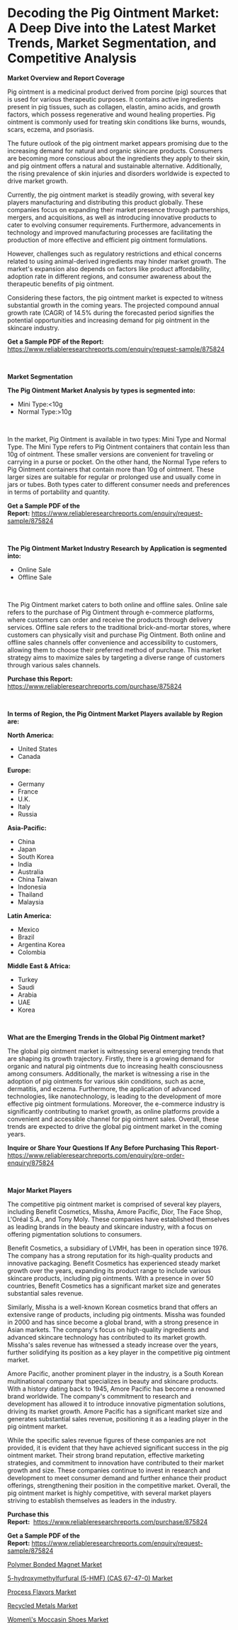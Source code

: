 <p><h1>Decoding the Pig Ointment Market: A Deep Dive into the Latest Market Trends, Market Segmentation, and Competitive Analysis</h1></p><p><strong>Market Overview and Report Coverage</strong></p>
<p><p>Pig ointment is a medicinal product derived from porcine (pig) sources that is used for various therapeutic purposes. It contains active ingredients present in pig tissues, such as collagen, elastin, amino acids, and growth factors, which possess regenerative and wound healing properties. Pig ointment is commonly used for treating skin conditions like burns, wounds, scars, eczema, and psoriasis.</p><p>The future outlook of the pig ointment market appears promising due to the increasing demand for natural and organic skincare products. Consumers are becoming more conscious about the ingredients they apply to their skin, and pig ointment offers a natural and sustainable alternative. Additionally, the rising prevalence of skin injuries and disorders worldwide is expected to drive market growth.</p><p>Currently, the pig ointment market is steadily growing, with several key players manufacturing and distributing this product globally. These companies focus on expanding their market presence through partnerships, mergers, and acquisitions, as well as introducing innovative products to cater to evolving consumer requirements. Furthermore, advancements in technology and improved manufacturing processes are facilitating the production of more effective and efficient pig ointment formulations.</p><p>However, challenges such as regulatory restrictions and ethical concerns related to using animal-derived ingredients may hinder market growth. The market's expansion also depends on factors like product affordability, adoption rate in different regions, and consumer awareness about the therapeutic benefits of pig ointment.</p><p>Considering these factors, the pig ointment market is expected to witness substantial growth in the coming years. The projected compound annual growth rate (CAGR) of 14.5% during the forecasted period signifies the potential opportunities and increasing demand for pig ointment in the skincare industry.</p></p>
<p><strong>Get a Sample PDF of the Report:</strong> <a href="https://www.reliableresearchreports.com/enquiry/request-sample/875824">https://www.reliableresearchreports.com/enquiry/request-sample/875824</a></p>
<p>&nbsp;</p>
<p><strong>Market Segmentation</strong></p>
<p><strong>The Pig Ointment Market Analysis by types is segmented into:</strong></p>
<p><ul><li>Mini Type:<10g</li><li>Normal Type:>10g</li></ul></p>
<p>&nbsp;</p>
<p><p>In the market, Pig Ointment is available in two types: Mini Type and Normal Type. The Mini Type refers to Pig Ointment containers that contain less than 10g of ointment. These smaller versions are convenient for traveling or carrying in a purse or pocket. On the other hand, the Normal Type refers to Pig Ointment containers that contain more than 10g of ointment. These larger sizes are suitable for regular or prolonged use and usually come in jars or tubes. Both types cater to different consumer needs and preferences in terms of portability and quantity.</p></p>
<p><strong>Get a Sample PDF of the Report:</strong>&nbsp;<a href="https://www.reliableresearchreports.com/enquiry/request-sample/875824">https://www.reliableresearchreports.com/enquiry/request-sample/875824</a></p>
<p>&nbsp;</p>
<p><strong>The Pig Ointment Market Industry Research by Application is segmented into:</strong></p>
<p><ul><li>Online Sale</li><li>Offline Sale</li></ul></p>
<p>&nbsp;</p>
<p><p>The Pig Ointment market caters to both online and offline sales. Online sale refers to the purchase of Pig Ointment through e-commerce platforms, where customers can order and receive the products through delivery services. Offline sale refers to the traditional brick-and-mortar stores, where customers can physically visit and purchase Pig Ointment. Both online and offline sales channels offer convenience and accessibility to customers, allowing them to choose their preferred method of purchase. This market strategy aims to maximize sales by targeting a diverse range of customers through various sales channels.</p></p>
<p><strong>Purchase this Report:</strong>&nbsp; <a href="https://www.reliableresearchreports.com/purchase/875824">https://www.reliableresearchreports.com/purchase/875824</a></p>
<p>&nbsp;</p>
<p><strong>In terms of Region, the Pig Ointment Market Players available by Region are:</strong></p>
<p>
    <p> <strong> North America: </strong>
        <ul>
            <li>United States</li>
            <li>Canada</li>
        </ul>
        </p> 
    <p> <strong> Europe: </strong>
        <ul>
            <li>Germany</li>
            <li>France</li>
            <li>U.K.</li>
            <li>Italy</li>
            <li>Russia</li>
        </ul>
        </p> 
    <p> <strong> Asia-Pacific: </strong>
        <ul>
            <li>China</li>
            <li>Japan</li>
            <li>South Korea</li>
            <li>India</li>
            <li>Australia</li>
            <li>China Taiwan</li>
            <li>Indonesia</li>
            <li>Thailand</li>
            <li>Malaysia</li>
        </ul>
        </p> 
    <p> <strong> Latin America: </strong>
        <ul>
            <li>Mexico</li>
            <li>Brazil</li>
            <li>Argentina Korea</li>
            <li>Colombia</li>
        </ul>
        </p> 
    <p> <strong> Middle East & Africa: </strong>
        <ul>
            <li>Turkey</li>
            <li>Saudi</li>
            <li>Arabia</li>
            <li>UAE</li>
            <li>Korea</li>
        </ul>
    </p>
    </p>
<p>&nbsp;</p>
<p><strong>What are the Emerging Trends in the Global Pig Ointment market?</strong></p>
<p><p>The global pig ointment market is witnessing several emerging trends that are shaping its growth trajectory. Firstly, there is a growing demand for organic and natural pig ointments due to increasing health consciousness among consumers. Additionally, the market is witnessing a rise in the adoption of pig ointments for various skin conditions, such as acne, dermatitis, and eczema. Furthermore, the application of advanced technologies, like nanotechnology, is leading to the development of more effective pig ointment formulations. Moreover, the e-commerce industry is significantly contributing to market growth, as online platforms provide a convenient and accessible channel for pig ointment sales. Overall, these trends are expected to drive the global pig ointment market in the coming years.</p></p>
<p><strong>Inquire or Share Your Questions If Any Before Purchasing This Report</strong>- <a href="https://www.reliableresearchreports.com/enquiry/pre-order-enquiry/875824">https://www.reliableresearchreports.com/enquiry/pre-order-enquiry/875824</a></p>
<p>&nbsp;</p>
<p><strong>Major Market Players</strong></p>
<p><p>The competitive pig ointment market is comprised of several key players, including Benefit Cosmetics, Missha, Amore Pacific, Dior, The Face Shop, L'Oréal S.A., and Tony Moly. These companies have established themselves as leading brands in the beauty and skincare industry, with a focus on offering pigmentation solutions to consumers.</p><p>Benefit Cosmetics, a subsidiary of LVMH, has been in operation since 1976. The company has a strong reputation for its high-quality products and innovative packaging. Benefit Cosmetics has experienced steady market growth over the years, expanding its product range to include various skincare products, including pig ointments. With a presence in over 50 countries, Benefit Cosmetics has a significant market size and generates substantial sales revenue.</p><p>Similarly, Missha is a well-known Korean cosmetics brand that offers an extensive range of products, including pig ointments. Missha was founded in 2000 and has since become a global brand, with a strong presence in Asian markets. The company's focus on high-quality ingredients and advanced skincare technology has contributed to its market growth. Missha's sales revenue has witnessed a steady increase over the years, further solidifying its position as a key player in the competitive pig ointment market.</p><p>Amore Pacific, another prominent player in the industry, is a South Korean multinational company that specializes in beauty and skincare products. With a history dating back to 1945, Amore Pacific has become a renowned brand worldwide. The company's commitment to research and development has allowed it to introduce innovative pigmentation solutions, driving its market growth. Amore Pacific has a significant market size and generates substantial sales revenue, positioning it as a leading player in the pig ointment market.</p><p>While the specific sales revenue figures of these companies are not provided, it is evident that they have achieved significant success in the pig ointment market. Their strong brand reputation, effective marketing strategies, and commitment to innovation have contributed to their market growth and size. These companies continue to invest in research and development to meet consumer demand and further enhance their product offerings, strengthening their position in the competitive market. Overall, the pig ointment market is highly competitive, with several market players striving to establish themselves as leaders in the industry.</p></p>
<p><strong>Purchase this Report:</strong>&nbsp;&nbsp;<a href="https://www.reliableresearchreports.com/purchase/875824">https://www.reliableresearchreports.com/purchase/875824</a></p>
<p></p>
<p><strong>Get a Sample PDF of the Report:</strong>&nbsp;<a href="https://www.reliableresearchreports.com/enquiry/request-sample/875824">https://www.reliableresearchreports.com/enquiry/request-sample/875824</a></p>
<p><p><a href="https://issuu.com/reportprime-2/docs/polymer-bonded-magnet-market-size-2030.pptx?fr=xKAE9_zU1NQ">Polymer Bonded Magnet Market</a></p><p><a href="https://issuu.com/reportprime-2/docs/5-hydroxymethylfurfural-5-hmf-cas-67-47-0-market-s?fr=xKAE9_zU1NQ">5-hydroxymethylfurfural (5-HMF) (CAS 67-47-0) Market</a></p><p><a href="https://www.reportprime.com/process-flavors-r6409">Process Flavors Market</a></p><p><a href="https://www.linkedin.com/pulse/recycled-metals-market-size-growth-forecast-from-2023-ty9ec/">Recycled Metals Market</a></p><p><a href="https://medium.com/@giannicrona/women-s-moccasin-shoes-market-size-growth-forecast-2023-2030-d7db009244be">Women\'s Moccasin Shoes Market</a></p></p>